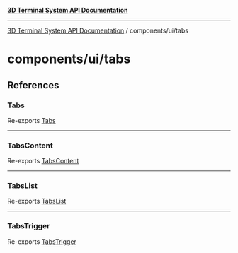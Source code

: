 [**3D Terminal System API Documentation**](../../../README.md)

***

[3D Terminal System API Documentation](../../../README.md) / components/ui/tabs

# components/ui/tabs

## References

### Tabs

Re-exports [Tabs](variables/Tabs.md)

***

### TabsContent

Re-exports [TabsContent](variables/TabsContent.md)

***

### TabsList

Re-exports [TabsList](variables/TabsList.md)

***

### TabsTrigger

Re-exports [TabsTrigger](variables/TabsTrigger.md)

